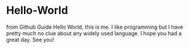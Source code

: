 # Hello-World
from Github Guide
Hello World, this is me. 
I like programming but I have pretty much no clue about any widely used language.
I hope you had a great day. 
See you!
